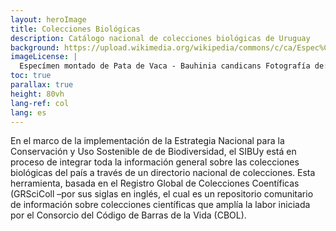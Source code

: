 ```yaml
---
layout: heroImage
title: Colecciones Biológicas
description: Catálogo nacional de colecciones biológicas de Uruguay
background: https://upload.wikimedia.org/wikipedia/commons/c/ca/Espec%C3%ADmen_montado_de_Pata_de_Vaca_-_Bauhinia_candicans_%28%3DBauhinia_forficata%29_del_MNHN-Uruguay.jpg
imageLicense: |
  Especímen montado de Pata de Vaca - Bauhinia candicans Fotografía de: Biodiversidata [Wikimedia Commons](https:https://en.wikipedia.org/wiki/en:National_Museum_of_Natural_History,_Uruguay)
toc: true
parallax: true
height: 80vh
lang-ref: col
lang: es
---
```


En el marco de la implementación de la Estrategia Nacional para la Conservación y Uso Sostenible de de Biodiversidad, el SIBUy está en proceso de integrar toda la información general sobre las colecciones biológicas del país a través de un directorio nacional de colecciones. Esta herramienta, basada en el Registro Global de Colecciones Coentíficas (GRSciColl –por sus siglas en inglés, el cual es un repositorio comunitario de información sobre colecciones científicas que amplía la labor iniciada por el Consorcio del Código de Barras de la Vida (CBOL).

